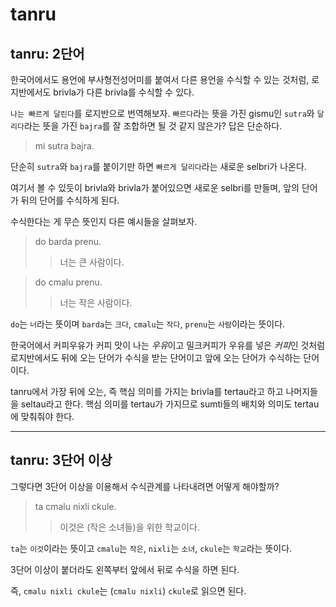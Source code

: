 # tanru

## tanru: 2단어

한국어에서도 용언에 부사형전성어미를 붙여서 다른 용언을 수식할 수 있는 것처럼, 로지반에서도 brivla가 다른 brivla를 수식할 수 있다.

`나는 빠르게 달린다`를 로지반으로 번역해보자. `빠르다`라는 뜻을 가진 gismu인 `sutra`와 `달리다`라는 뜻을 가진 `bajra`를 잘 조합하면 될 것 같지 않은가?
답은 단순하다.
> mi sutra bajra.

단순히 `sutra`와 `bajra`를 붙이기만 하면 `빠르게 달리다`라는 새로운 selbri가 나온다.

여기서 볼 수 있듯이 brivla와 brivla가 붙어있으면 새로운 selbri를 만들며, 앞의 단어가 뒤의 단어를 수식하게 된다.

수식한다는 게 무슨 뜻인지 다른 예시들을 살펴보자.

> do barda prenu.
>> 너는 큰 사람이다.

> do cmalu prenu.
>> 너는 작은 사람이다.

`do`는 `너`라는 뜻이며 `barda`는 `크다`, `cmalu`는 `작다`, `prenu`는 `사람`이라는 뜻이다.

한국어에서 커피우유가 커피 맛이 나는 *우유*이고 밀크커피가 우유를 넣은 *커피*인 것처럼 로지반에서도 뒤에 오는 단어가 수식을 받는 단어이고 앞에 오는 단어가 수식하는 단어이다.

tanru에서 가장 뒤에 오는, 즉 핵심 의미를 가지는 brivla를 tertau라고 하고 나머지들을 seltau라고 한다. 핵심 의미를 tertau가 가지므로 sumti들의 배치와 의미도 tertau에 맞춰줘야 한다.

---

## tanru: 3단어 이상

그렇다면 3단어 이상을 이용해서 수식관계를 나타내려면 어떻게 해야할까?

> ta cmalu nixli ckule.
>> 이것은 (작은 소녀들)을 위한 학교이다.

`ta`는 `이것`이라는 뜻이고 `cmalu`는 `작은`, `nixli`는 `소녀`, `ckule`는 `학교`라는 뜻이다.

3단어 이상이 붙더라도 왼쪽부터 앞에서 뒤로 수식을 하면 된다.

즉, `cmalu nixli ckule`는 (`cmalu nixli`) `ckule`로 읽으면 된다.